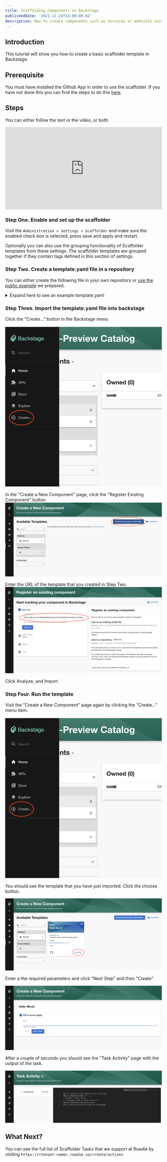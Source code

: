 ```yaml
---
title: Scaffolding Components in Backstage
publishedDate: '2021-11-24T14:00:00.0Z'
description: How to create components such as services or websites using the Backstage scaffolder.
---
```


## Introduction

This tutorial will show you how to create a basic scaffolder template in Backstage.

## Prerequisite 

You must have installed the Github App in order to use the scaffolder. If you have not done this you can find the steps to do this [here](/docs/getting-started/install-github-app/).

## Steps

You can either follow the text or the video, or both.

<div style="position: relative; padding-bottom: 52.42718446601942%; height: 0;"><iframe src="https://www.loom.com/embed/da6159c4ca39458cb5ad03138612a5a3" frameborder="0" webkitallowfullscreen mozallowfullscreen allowfullscreen style="position: absolute; top: 0; left: 0; width: 100%; height: 100%;"></iframe></div>

### Step One. Enable and set up the scaffolder

Visit the `Administration > Settings > Scaffolder` and make sure the enabled check box is selected, press save and apply and restart. 

Optionally you can also use the grouping functionality of Scaffolder templates from these settings. The scaffolder templates are grouped together if they contain tags defined in this section of settings.

### Step Two. Create a template.yaml file in a repository

You can either create the following file in your own repository or [use the public example](https://github.com/RoadieHQ/sample-service/blob/main/demo_template.yaml) we prepared. 

<details>
  <summary>Expand here to see an example template.yaml</summary>

```yaml
apiVersion: scaffolder.backstage.io/v1beta3
kind: Template
# some metadata about the template itself
metadata:
  name: hello-world
  title: Hello World
  description: scaffolder Hello, World template demo
spec:
  owner: backstage/techdocs-core
  type: service

  parameters:
    - title: Fill in some steps
      required:
        - name
      properties:
        name:
          title: Name
          type: string
          description: Name of new project
          ui:autofocus: true
          ui:options:
            rows: 5

  # here's the steps that are executed in series in the scaffolder backend
  steps:
    - id: log-message
      name: Log Message
      action: debug:log
      input:
        message: "Hello, ${{ parameters.name }}"
```

</details>

### Step Three. Import the template.yaml file into backstage

Click the "Create..." button in the Backstage menu.

![scaffolder-link.png](./scaffolder-link.png)

In the "Create a New Component" page, click the "Register Existing Component" button
![register-new-component.png](./register-new-component.png)

Enter the URL of the template that you created in Step Two.
![create-existing-component.png](./create-existing-component.png)

Click Analyze, and Import.

### Step Four. Run the template

Visit the "Create a New Component" page again by clicking the "Create..." menu item.

![scaffolder-link.png](./scaffolder-link.png)

You should see the template that you have just imported. Click the choose button.

![choose-template.png](./choose-template.png)

Enter a the required parameters and click "Next Step" and then "Create"

![enter-paramaters.png](./enter-paramaters.png)

After a couple of seconds you should see the "Task Activity" page with the output of the task.

![task-activity.png](./task-activity.png)

## What Next? 

You can see the full list of Scaffolder Tasks that we support at Roadie by visiting `https://<tenant-name>.roadie.so/create/actions`
